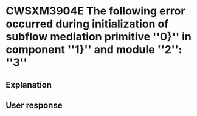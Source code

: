 # CWSXM3904E The following error occurred during initialization of subflow mediation primitive ''0}'' in component ''1}'' and module ''2'': ''3''

## Explanation

## User response